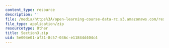 ```yaml
---
content_type: resource
description: ''
file: /media/https%3A/open-learning-course-data-rc.s3.amazonaws.com/res-21g-01-kana-spring-2010/5e004e01af318c57046ce11844d404c4_Section3.zip
file_type: application/zip
resourcetype: Other
title: Section3.zip
uid: 5e004e01-af31-8c57-046c-e11844d404c4
---
```


